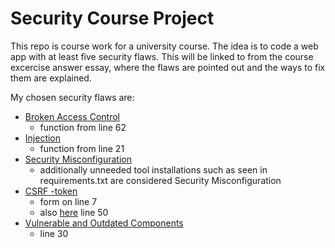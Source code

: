 # Security Course Project

This repo is course work for a university course.
The idea is to code a web app with at least five security flaws.
This will be linked to from the course excercise answer essay,
where the flaws are pointed out and the ways to fix them are explained.

My chosen security flaws are:

- [Broken Access Control](secflaw_demo/questionnaire/views.py)
	- function from line 62
- [Injection](secflaw_demo/questionnaire/views.py)
	- function from line 21
- [Security Misconfiguration](secflaw_demo/.env)
	- additionally unneeded tool installations such as seen in requirements.txt are considered Security Misconfiguration 
- [CSRF -token](secflaw_demo/questionnaire/templates/questionnaire/question.html)
	- form on line 7
	- also [here](secflaw_demo/questionnaire/views.py) line 50
- [Vulnerable and Outdated Components](secflaw_demo/requirements.txt)
	- line 30
